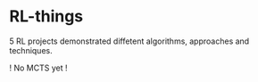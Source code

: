 # RL-things
5 RL projects demonstrated diffetent algorithms, approaches and techniques.

! No MCTS yet !
